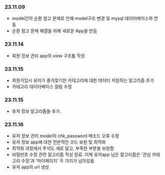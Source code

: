 ### 23.11.09
- model간의 순환 참고 문제로 인해 model구조 변경 및 mysql 데이터베이스와 연동
- 순환 참고 문제 해결을 위해 새로운 App을 만듬

### 23.11.14
- 회원 정보 관리 app의 view 구조틀 작성

### 23.11.15
- 회원가입시 유저가 즐겨찾기한 카테고리에 대한 데이터 저장하는 알고리즘 추가
- 카테고리 데이터베이스 컬럼 수정

### 23.11.15
- 유저 정보 알고리즘들 추가.

### 23.11.16
- 유저 정보 관리 model의 chk_password 메소드 오류 수정
- 유저 정보 app에 대한 전반적인 코드 보완 및 최적화
- 최적화 과정에서 주석도 새로 달고, 부족한 부분을 보완함
- 비밀번호 수정 관련 알고리즘 작성 완료. 이제 유저app 남은 알고리즘은 '관심 카테고리 수정'과 '마이페이지' 두 가지가 남아있음
- 유저 app의 url 생성